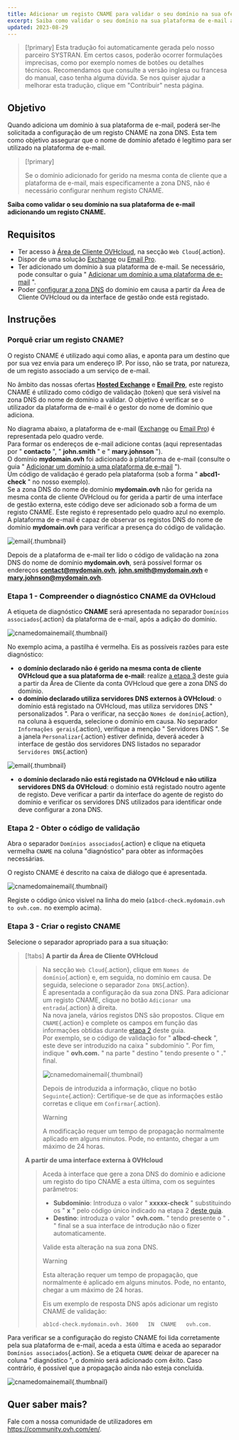 ```yaml
---
title: Adicionar um registo CNAME para validar o seu domínio na sua oferta de e-mail
excerpt: Saiba como validar o seu domínio na sua plataforma de e-mail adicionando um registo CNAME
updated: 2023-08-29
---
```


> [!primary]
> Esta tradução foi automaticamente gerada pelo nosso parceiro SYSTRAN. Em certos casos, poderão ocorrer formulações imprecisas, como por exemplo nomes de botões ou detalhes técnicos. Recomendamos que consulte a versão inglesa ou francesa do manual, caso tenha alguma dúvida. Se nos quiser ajudar a melhorar esta tradução, clique em "Contribuir" nesta página.
>

## Objetivo

Quando adiciona um domínio à sua plataforma de e-mail, poderá ser-lhe solicitada a configuração de um registo CNAME na zona DNS. Esta tem como objetivo assegurar que o nome de domínio afetado é legítimo para ser utilizado na plataforma de e-mail.

> [!primary]
>
> Se o domínio adicionado for gerido na mesma conta de cliente que a plataforma de e-mail, mais especificamente a zona DNS, não é necessário configurar nenhum registo CNAME.

**Saiba como validar o seu domínio na sua plataforma de e-mail adicionando um registo CNAME.**

## Requisitos

- Ter acesso à [Área de Cliente OVHcloud](https://www.ovh.com/auth/?action=gotomanager&from=https://www.ovh.pt/&ovhSubsidiary=pt), na secção `Web Cloud`{.action}.
- Dispor de uma solução [Exchange](https://www.ovhcloud.com/pt/emails/) ou [Email Pro](https://www.ovhcloud.com/pt/emails/email-pro/).
- Ter adicionado um domínio à sua plataforma de e-mail. Se necessário, pode consultar o guia " [Adicionar um domínio a uma plataforma de e-mail](/pages/web_cloud/email_and_collaborative_solutions/microsoft_exchange/exchange_adding_domain) ".
- Poder [configurar a zona DNS](/pages/web_cloud/domains/dns_zone_edit) do domínio em causa a partir da Área de Cliente OVHcloud ou da interface de gestão onde está registado.

## Instruções

### Porquê criar um registo CNAME?

O registo CNAME é utilizado aqui como alias, e aponta para um destino que por sua vez envia para um endereço IP. Por isso, não se trata, por natureza, de um registo associado a um serviço de e-mail.

No âmbito das nossas ofertas [**Hosted Exchange**](https://www.ovhcloud.com/pt/emails/hosted-exchange/) e [**Email Pro**](https://www.ovhcloud.com/pt/emails/email-pro/), este registo CNAME é utilizado como código de validação (token) que será visível na zona DNS do nome de domínio a validar. O objetivo é verificar se o utilizador da plataforma de e-mail é o gestor do nome de domínio que adiciona.

No diagrama abaixo, a plataforma de e-mail ([Exchange](https://www.ovhcloud.com/pt/emails/) ou [Email Pro](https://www.ovhcloud.com/pt/emails/email-pro/)) é representada pelo quadro verde.<br>
Para formar os endereços de e-mail adicione contas (aqui representadas por " **contacto** ", " **john.smith** " e " **mary.johnson** ").<br>
O domínio **mydomain.ovh** foi adicionado à plataforma de e-mail (consulte o guia " [Adicionar um domínio a uma plataforma de e-mail](/pages/web_cloud/email_and_collaborative_solutions/microsoft_exchange/exchange_adding_domain) ").<br>
Um código de validação é gerado pela plataforma (sob a forma " **abcd1-check** " no nosso exemplo).<br>
Se a zona DNS do nome de domínio **mydomain.ovh** não for gerida na mesma conta de cliente OVHcloud ou for gerida a partir de uma interface de gestão externa, este código deve ser adicionado sob a forma de um registo CNAME. Este registo é representado pelo quadro azul no exemplo.<br>
A plataforma de e-mail é capaz de observar os registos DNS do nome de domínio **mydomain.ovh** para verificar a presença do código de validação.

![email](images/email-dns-conf-cname01.png){.thumbnail}

Depois de a plataforma de e-mail ter lido o código de validação na zona DNS do nome de domínio **mydomain.ovh**, será possível formar os endereços **contact@mydomain.ovh**, **john.smith@mydomain.ovh** e **mary.johnson@mydomain.ovh**.

### Etapa 1 - Compreender o diagnóstico CNAME da OVHcloud <a name="step1"></a>

A etiqueta de diagnóstico **CNAME** será apresentada no separador `Domínios associados`{.action} da plataforma de e-mail, após a adição do domínio.

![cnamedomainemail](images/cname_exchange_diagnostic.png){.thumbnail}

No exemplo acima, a pastilha é vermelha. Eis as possíveis razões para este diagnóstico:

- **o domínio declarado não é gerido na mesma conta de cliente OVHcloud que a sua plataforma de e-mail**: realize [a etapa 3](#step3) deste guia a partir da Área de Cliente da conta OVHcloud que gere a zona DNS do domínio.
- **o domínio declarado utiliza servidores DNS externos à OVHcloud**: o domínio está registado na OVHcloud, mas utiliza servidores DNS " personalizados ". Para o verificar, na secção `Nomes de domínio`{.action}, na coluna à esquerda, selecione o domínio em causa. No separador `Informações gerais`{.action}, verifique a menção " Servidores DNS ". Se a janela `Personalizar`{.action} estiver definida, deverá aceder à interface de gestão dos servidores DNS listados no separador `Servidores DNS`{.action}

![email](images/email-dns-conf-cname02.png){.thumbnail}

- **o domínio declarado não está registado na OVHcloud e não utiliza servidores DNS da OVHcloud**: o domínio está registado noutro agente de registo. Deve verificar a partir da interface do agente de registo do domínio e verificar os servidores DNS utilizados para identificar onde deve configurar a zona DNS.

### Etapa 2 - Obter o código de validação <a name="step2"></a>

Abra o separador `Domínios associados`{.action} e clique na etiqueta vermelha `CNAME` na coluna "diagnóstico" para obter as informações necessárias.

O registo CNAME é descrito na caixa de diálogo que é apresentada.

![cnamedomainemail](images/cname_exchange_informations.png){.thumbnail}

Registe o código único visível na linha do meio (`a1bcd-check.mydomain.ovh to ovh.com.` no exemplo acima).

### Etapa 3 - Criar o registo CNAME <a name="step3"></a>

Selecione o separador apropriado para a sua situação:

> [!tabs]
> **A partir da Área de Cliente OVHcloud**
>> Na secção `Web Cloud`{.action}, clique em `Nomes de domínio`{.action} e, em seguida, no domínio em causa. De seguida, selecione o separador `Zona DNS`{.action}.<br>
>> É apresentada a configuração da sua zona DNS. Para adicionar um registo CNAME, clique no botão `Adicionar uma entrada`{.action} à direita.<br>
>> Na nova janela, vários registos DNS são propostos. Clique em `CNAME`{.action} e complete os campos em função das informações obtidas durante [etapa 2](#step2) deste guia.<br>
>> Por exemplo, se o código de validação for " **a1bcd-check** ", este deve ser introduzido na caixa " subdomínio ". Por fim, indique " **ovh.com.** " na parte " destino " tendo presente o " **.**" final.
>>
>> ![cnamedomainemail](images/cname_add_entry_dns_zone.png){.thumbnail}
>>
>> Depois de introduzida a informação, clique no botão `Seguinte`{.action}: Certifique-se de que as informações estão corretas e clique em `Confirmar`{.action}.<br>
>>
>> > [!warning]
>> >
>> > A modificação requer um tempo de propagação normalmente aplicado em alguns minutos. Pode, no entanto, chegar a um máximo de 24 horas.
>>
> **A partir de uma interface externa à OVHcloud**
>>
>> Aceda à interface que gere a zona DNS do domínio e adicione um registo do tipo CNAME a esta última, com os seguintes parâmetros:
>>
>> - **Subdomínio**: Introduza o valor " **xxxxx-check** " substituindo os " **x** " pelo código único indicado na etapa 2 [deste guia](#step2).
>> - **Destino**: introduza o valor " **ovh.com.** " tendo presente o " **.** " final se a sua interface de introdução não o fizer automaticamente.
>>
>> Valide esta alteração na sua zona DNS.
>>
>> > [!warning]
>> >
>> > Esta alteração requer um tempo de propagação, que normalmente é aplicado em alguns minutos. Pode, no entanto, chegar a um máximo de 24 horas.
>> >
>>
>> Eis um exemplo de resposta DNS após adicionar um registo CNAME de validação:
>>
>> ```bash
>> ab1cd-check.mydomain.ovh. 3600	IN	CNAME	ovh.com.
>> ```

Para verificar se a configuração do registo CNAME foi lida corretamente pela sua plataforma de e-mail, aceda a esta última e aceda ao separador `Domínios associados`{.action}. Se a etiqueta `CNAME` deixar de aparecer na coluna " diagnóstico ", o domínio será adicionado com êxito. Caso contrário, é possível que a propagação ainda não esteja concluída.

![cnamedomainemail](images/cname_exchange_diagnostic_green.png){.thumbnail}

## Quer saber mais?

Fale com a nossa comunidade de utilizadores em <https://community.ovh.com/en/>.